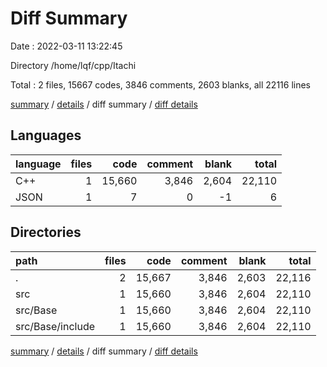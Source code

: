 # Diff Summary

Date : 2022-03-11 13:22:45

Directory /home/lqf/cpp/Itachi

Total : 2 files,  15667 codes, 3846 comments, 2603 blanks, all 22116 lines

[summary](results.md) / [details](details.md) / diff summary / [diff details](diff-details.md)

## Languages
| language | files | code | comment | blank | total |
| :--- | ---: | ---: | ---: | ---: | ---: |
| C++ | 1 | 15,660 | 3,846 | 2,604 | 22,110 |
| JSON | 1 | 7 | 0 | -1 | 6 |

## Directories
| path | files | code | comment | blank | total |
| :--- | ---: | ---: | ---: | ---: | ---: |
| . | 2 | 15,667 | 3,846 | 2,603 | 22,116 |
| src | 1 | 15,660 | 3,846 | 2,604 | 22,110 |
| src/Base | 1 | 15,660 | 3,846 | 2,604 | 22,110 |
| src/Base/include | 1 | 15,660 | 3,846 | 2,604 | 22,110 |

[summary](results.md) / [details](details.md) / diff summary / [diff details](diff-details.md)